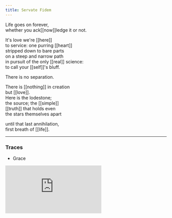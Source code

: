 ```yaml
---
title: Servate Fidem
---
```


Life goes on forever,  
whether you ack[[now]]ledge it or not.  
  
It's love we're [[here]]  
to service: one purring [[heart]]  
stripped down to bare parts  
on a steep and narrow path  
in pursuit of the only [[real]] science:  
to call your [[self]]'s bluff.  
  
There is no separation.  
  
There is [[nothing]] in creation   
but [[love]].  
Here is the lodestone;  
the source; the [[simple]]  
[[truth]] that holds even  
the stars themselves apart  
  
until that last annihilation,  
first breath of [[life]].  

---

### Traces

* Grace

<iframe class="video" src="https://www.youtube-nocookie.com/embed/wUQH-hGjK28" frameborder="0" allow="accelerometer; autoplay; encrypted-media; gyroscope; picture-in-picture" allowfullscreen></iframe>